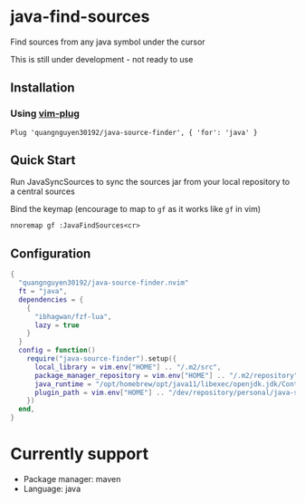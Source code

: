 # java-find-sources
Find sources from any java symbol under the cursor

This is still under development - not ready to use

## Installation

### Using [vim-plug](https://github.com/junegunn/vim-plug)
```vim
Plug 'quangnguyen30192/java-source-finder', { 'for': 'java' }
```

## Quick Start
Run JavaSyncSources to sync the sources jar from your local repository to a central sources

Bind the keymap (encourage to map to `gf` as it works like `gf` in vim)
```vimscript
nnoremap gf :JavaFindSources<cr>
```
## Configuration
```lua
{
  "quangnguyen30192/java-source-finder.nvim"
  ft = "java",
  dependencies = {
    {
      "ibhagwan/fzf-lua",
      lazy = true
    }
  }
  config = function()
    require("java-source-finder").setup({
      local_library = vim.env["HOME"] .. "/.m2/src",
      package_manager_repository = vim.env["HOME"] .. "/.m2/repository",
      java_runtime = "/opt/homebrew/opt/java11/libexec/openjdk.jdk/Contents/Home",
      plugin_path = vim.env["HOME"] .. "/dev/repository/personal/java-source-finder",
    })
  end,
}

```

# Currently support
- Package manager: maven
- Language: java
